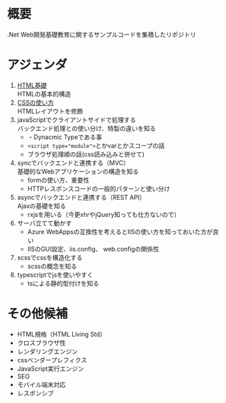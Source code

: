 # 概要
.Net Web開発基礎教育に関するサンプルコードを集積したリポジトリ

# アジェンダ

1. [HTML基礎](./1-StaticHtml/)  
HTMLの基本的構造
1. [CSSの使い方](./2-Style/)  
HTMLレイアウトを修飾
1. javaScriptでクライアントサイドで処理する  
バックエンド処理との使い分け、特製の違いを知る
    - ・Dynacmic Typeである事
    - `<script type="module">`とかvarとかスコープの話
    - ブラウザ処理順の話(css読み込みと併せて)
4. syncでバックエンドと連携する（MVC）  
基礎的なWebアプリケーションの構造を知る
    - formの使い方、重要性
    - HTTPレスポンスコードの一般的パターンと使い分け
5. asyncでバックエンドと連携する（REST API）  
Ajaxの基礎を知る
    - rxjsを用いる（今更xhrやjQuery知っても仕方ないので）
6. サーバ立てて動かす
    - Azure WebAppsの互換性を考えるとIISの使い方を知っておいた方が良い
    - IISのGUI設定、iis.config、 web.configの関係性
6. scssでcssを構造化する
    - scssの概念を知る
6. typescriptでjsを使いやすく
    - tsによる静的型付けを知る

# その他候補
- HTML規格（HTML Living Std）
- クロスブラウザ性
- レンダリングエンジン
- cssベンダープレフィクス
- JavaScript実行エンジン
- SEO
- モバイル端末対応
- レスポンシブ